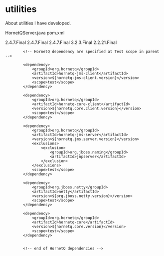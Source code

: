 # utilities

About utilities I have developed. 

HornetQServer.java 
pom.xml

<properties>
<hornetq-jms-client.version>2.4.7.Final</hornetq-jms-client.version>
		<hornetq.core.client.version>2.4.7.Final</hornetq.core.client.version>
		<hornetq.jms.server.version>2.4.7.Final</hornetq.jms.server.version>
		<org.jboss.netty.version>3.2.3.Final</org.jboss.netty.version>
		<hornetq.core.version>2.2.21.Final</hornetq.core.version>
		</properties>

			<!-- HornetQ dependency are specified at Test scope in parent -->

			<dependency>
				<groupId>org.hornetq</groupId>
				<artifactId>hornetq-jms-client</artifactId>
				<version>${hornetq-jms-client.version}</version>
				<scope>test</scope>
			</dependency>

			<dependency>
				<groupId>org.hornetq</groupId>
				<artifactId>hornetq-core-client</artifactId>
				<version>${hornetq.core.client.version}</version>
				<scope>test</scope>
			</dependency>

			<dependency>
				<groupId>org.hornetq</groupId>
				<artifactId>hornetq-jms-server</artifactId>
				<version>${hornetq.jms.server.version}</version>
				<exclusions>
					<exclusion>
						<groupId>org.jboss.naming</groupId>
						<artifactId>jnpserver</artifactId>
					</exclusion>
				</exclusions>
				<scope>test</scope>
			</dependency>

			<dependency>
				<groupId>org.jboss.netty</groupId>
				<artifactId>netty</artifactId>
				<version>${org.jboss.netty.version}</version>
				<scope>test</scope>
			</dependency>

			<dependency>
				<groupId>org.hornetq</groupId>
				<artifactId>hornetq-core</artifactId>
				<version>${hornetq.core.version}</version>
				<scope>test</scope>
			</dependency>


			<!-- end of HornetQ dependencies -->
